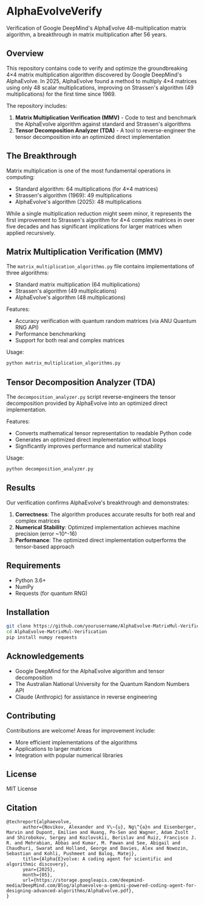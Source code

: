 # AlphaEvolveVerify

Verification of Google DeepMind's AlphaEvolve 48-multiplication matrix algorithm, a breakthrough in matrix multiplication after 56 years.

## Overview

This repository contains code to verify and optimize the groundbreaking 4×4 matrix multiplication algorithm discovered by Google DeepMind's AlphaEvolve. In 2025, AlphaEvolve found a method to multiply 4×4 matrices using only 48 scalar multiplications, improving on Strassen's algorithm (49 multiplications) for the first time since 1969.

The repository includes:

1. **Matrix Multiplication Verification (MMV)** - Code to test and benchmark the AlphaEvolve algorithm against standard and Strassen's algorithms
2. **Tensor Decomposition Analyzer (TDA)** - A tool to reverse-engineer the tensor decomposition into an optimized direct implementation

## The Breakthrough

Matrix multiplication is one of the most fundamental operations in computing:
- Standard algorithm: 64 multiplications (for 4×4 matrices)
- Strassen's algorithm (1969): 49 multiplications
- AlphaEvolve's algorithm (2025): 48 multiplications

While a single multiplication reduction might seem minor, it represents the first improvement to Strassen's algorithm for 4×4 complex matrices in over five decades and has significant implications for larger matrices when applied recursively.

## Matrix Multiplication Verification (MMV)

The `matrix_multiplication_algorithms.py` file contains implementations of three algorithms:
- Standard matrix multiplication (64 multiplications)
- Strassen's algorithm (49 multiplications)
- AlphaEvolve's algorithm (48 multiplications)

Features:
- Accuracy verification with quantum random matrices (via ANU Quantum RNG API)
- Performance benchmarking
- Support for both real and complex matrices

Usage:
```bash
python matrix_multiplication_algorithms.py
```

## Tensor Decomposition Analyzer (TDA)

The `decomposition_analyzer.py` script reverse-engineers the tensor decomposition provided by AlphaEvolve into an optimized direct implementation.

Features:
- Converts mathematical tensor representation to readable Python code
- Generates an optimized direct implementation without loops
- Significantly improves performance and numerical stability

Usage:
```bash
python decomposition_analyzer.py
```

## Results

Our verification confirms AlphaEvolve's breakthrough and demonstrates:

1. **Correctness**: The algorithm produces accurate results for both real and complex matrices
2. **Numerical Stability**: Optimized implementation achieves machine precision (error ~10^-16)
3. **Performance**: The optimized direct implementation outperforms the tensor-based approach

## Requirements

- Python 3.6+
- NumPy
- Requests (for quantum RNG)

## Installation

```bash
git clone https://github.com/yourusername/AlphaEvolve-MatrixMul-Verification.git
cd AlphaEvolve-MatrixMul-Verification
pip install numpy requests
```

## Acknowledgements

- Google DeepMind for the AlphaEvolve algorithm and tensor decomposition
- The Australian National University for the Quantum Random Numbers API
- Claude (Anthropic) for assistance in reverse engineering

## Contributing

Contributions are welcome! Areas for improvement include:
- More efficient implementations of the algorithms
- Applications to larger matrices
- Integration with popular numerical libraries

## License

MIT License

## Citation
```
@techreport{alphaevolve,
      author={Novikov, Alexander and V\~{u}, Ng\^{a}n and Eisenberger, Marvin and Dupont, Emilien and Huang, Po-Sen and Wagner, Adam Zsolt and Shirobokov, Sergey and Kozlovskii, Borislav and Ruiz, Francisco J. R. and Mehrabian, Abbas and Kumar, M. Pawan and See, Abigail and Chaudhuri, Swarat and Holland, George and Davies, Alex and Nowozin, Sebastian and Kohli, Pushmeet and Balog, Matej},
      title={Alpha{E}volve: A coding agent for scientific and algorithmic discovery},
      year={2025},
      month={05},
      url={https://storage.googleapis.com/deepmind-media/DeepMind.com/Blog/alphaevolve-a-gemini-powered-coding-agent-for-designing-advanced-algorithms/AlphaEvolve.pdf},
}
```
